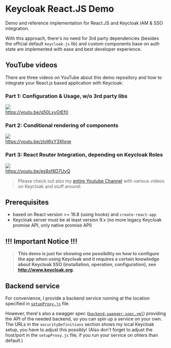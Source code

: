 # Keycloak React.JS Demo

Demo and reference implementation for React.JS and Keycloak IAM & SSO integration.

With this approach, there's no need for 3rd party dependencies (besides the official default `keycloak-js` lib) and custom components base on auth state are implemented with ease and best developer experience.

## YouTube videos

There are three videos on YouTube about this demo repository and how to integrate your React.js based application with Keycloak:

### Part 1: Configuration & Usage, w/o 3rd party libs
[![](http://img.youtube.com/vi/q50LxyGtEf0/0.jpg)](http://www.youtube.com/watch?v=q50LxyGtEf0 "")  
https://youtu.be/q50LxyGtEf0

### Part 2: Conditional rendering of components
[![](http://img.youtube.com/vi/zIoWxY3Xhnw/0.jpg)](http://www.youtube.com/watch?v=zIoWxY3Xhnw "")  
https://youtu.be/zIoWxY3Xhnw

### Part 3: React Router Integration, depending on Keycloak Roles
[![](http://img.youtube.com/vi/es8sf8D7UyQ/0.jpg)](http://www.youtube.com/watch?v=es8sf8D7UyQ "")  
https://youtu.be/es8sf8D7UyQ

> Please check out also my [entire Youtube Channel](https://www.youtube.com/c/NikoKöbler?sub_confirmation=1) with various videos on Keycloak and stuff around:

## Prerequisites

- based on React version >= 16.8 (using hooks) and `create-react-app`
- Keycloak server must be at least version 9.x
  (no more legacy Keycloak promise API, only native promise API)

## !!! Important Notice !!!

> **This demo is just for showing one possibility on how to configure the app when using Keycloak and it requires a certain knowledge about Keycloak SSO (installation, operation, configuration), see http://www.keycloak.org.**

## Backend service

For convenience, I provide a backend service running at the location specified in [`setupProxy.js`](./src/setupProxy.js) file.

However, there's also a swagger spec ([`backend-swagger-spec.yml`](./backend-swagger-spec.yml)) providing the API of the needed backend, so you can spin up a service on your own.
The URLs in the `securityDefinitions` section shows my local Keycloak setup, you have to adjust this possibly!
(Also don't forget to adjust the host/port in the `setupProxy.js` file, if you run your service on ohters than default.)
